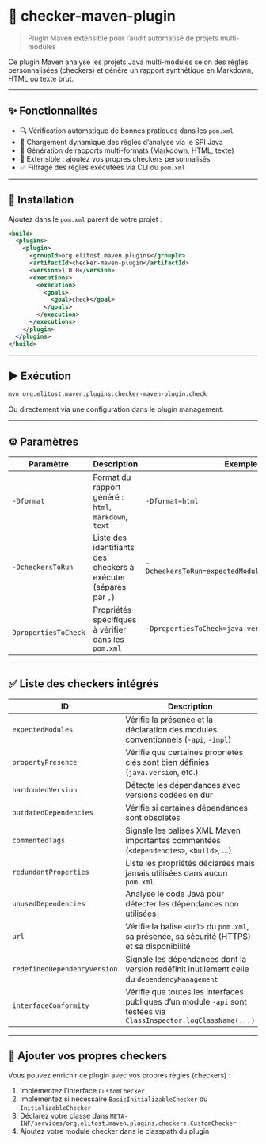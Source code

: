 
# 🧩 checker-maven-plugin

> Plugin Maven extensible pour l’audit automatisé de projets multi-modules

Ce plugin Maven analyse les projets Java multi-modules selon des règles personnalisées (checkers) et génère un rapport synthétique en Markdown, HTML ou texte brut.

---

## ✨ Fonctionnalités

- 🔍 Vérification automatique de bonnes pratiques dans les `pom.xml`
- 🧱 Chargement dynamique des règles d’analyse via le SPI Java
- 📄 Génération de rapports multi-formats (Markdown, HTML, texte)
- 🧪 Extensible : ajoutez vos propres checkers personnalisés
- ✅ Filtrage des règles exécutées via CLI ou `pom.xml`

---

## 🚀 Installation

Ajoutez dans le `pom.xml` parent de votre projet :

```xml
<build>
  <plugins>
    <plugin>
      <groupId>org.elitost.maven.plugins</groupId>
      <artifactId>checker-maven-plugin</artifactId>
      <version>1.0.0</version>
      <executions>
        <execution>
          <goals>
            <goal>check</goal>
          </goals>
        </execution>
      </executions>
    </plugin>
  </plugins>
</build>
```

---

## ▶️ Exécution

```bash
mvn org.elitost.maven.plugins:checker-maven-plugin:check
```

Ou directement via une configuration dans le plugin management.

---

## ⚙️ Paramètres

| Paramètre             | Description                                                      | Exemple                                            |
|-----------------------|------------------------------------------------------------------|----------------------------------------------------|
| `-Dformat`            | Format du rapport généré : `html`, `markdown`, `text`            | `-Dformat=html`                                    |
| `-DcheckersToRun`     | Liste des identifiants des checkers à exécuter (séparés par `,`) | `-DcheckersToRun=expectedModules,hardcodedVersion` |
| `-DpropertiesToCheck` | Propriétés spécifiques à vérifier dans les `pom.xml`             | `-DpropertiesToCheck=java.version,encoding`        |

---

## ✅ Liste des checkers intégrés

| ID                           | Description                                                                                                        |
|------------------------------|--------------------------------------------------------------------------------------------------------------------|
| `expectedModules`            | Vérifie la présence et la déclaration des modules conventionnels (`-api`, `-impl`)                                 |
| `propertyPresence`           | Vérifie que certaines propriétés clés sont bien définies (`java.version`, etc.)                                    |
| `hardcodedVersion`           | Détecte les dépendances avec versions codées en dur                                                                |
| `outdatedDependencies`       | Vérifie si certaines dépendances sont obsolètes                                                                    |
| `commentedTags`              | Signale les balises XML Maven importantes commentées (`<dependencies>`, `<build>`, ...)                            |
| `redundantProperties`        | Liste les propriétés déclarées mais jamais utilisées dans aucun `pom.xml`                                          |
| `unusedDependencies`         | Analyse le code Java pour détecter les dépendances non utilisées                                                   |
| `url`                        | Vérifie la balise `<url>` du `pom.xml`, sa présence, sa sécurité (HTTPS) et sa disponibilité                       |
| `redefinedDependencyVersion` | Signale les dépendances dont la version redéfinit inutilement celle du `dependencyManagement`                      |
| `interfaceConformity`        | Vérifie que toutes les interfaces publiques d’un module `-api` sont testées via `ClassInspector.logClassName(...)` |

---

## 🧩 Ajouter vos propres checkers

Vous pouvez enrichir ce plugin avec vos propres règles (checkers) :

1. Implémentez l’interface `CustomChecker`
2. Implémentez si nécessaire `BasicInitializableChecker` ou `InitializableChecker`
3. Déclarez votre classe dans `META-INF/services/org.elitost.maven.plugins.checkers.CustomChecker`
4. Ajoutez votre module checker dans le classpath du plugin
